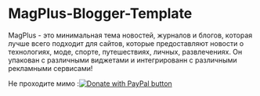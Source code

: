 # MagPlus-Blogger-Template
MagPlus - это минимальная тема новостей, журналов и блогов, которая лучше всего подходит для сайтов, которые предоставляют новости о технологиях, моде, спорте, путешествиях, личных, развлечениях. Он упакован с различными виджетами и интегрированн с различными рекламными сервисами!

  <span class='fltdon' style='float:left'>	Не проходите мимо :</span> 	<a href="qiwi.com/p/79214447344" target="_blank"><img alt='Donate with PayPal button' border='0' name='submit' src='https://www.paypalobjects.com/en_GB/i/btn/btn_donateCC_LG.gif' title='Qiwi - Более безопасный и простой способ оплаты онлайн!'/></a>
